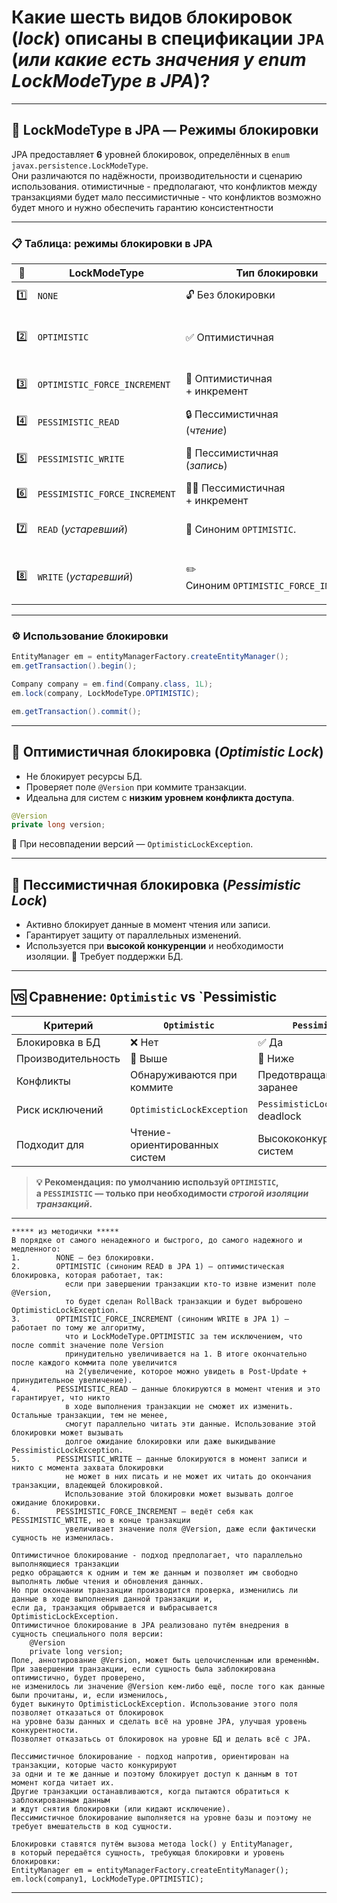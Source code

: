 # Какие шесть видов блокировок (*lock*) описаны в спецификации `JPA` (*или какие есть значения у enum LockModeType в JPA*)?

---
## 🔐 LockModeType в JPA — Режимы блокировки
JPA предоставляет **6** уровней блокировок, определённых в `enum javax.persistence.LockModeType`.  
Они различаются по надёжности, производительности и сценарию использования. отимистичные - предполагают, что конфликтов между транзакциями будет мало пессимистичные - что конфликтов возможно будет много и нужно обеспечить гарантию консистентности

---
### 📋 Таблица: режимы блокировки в JPA

|**🔢**|**LockModeType**|**Тип блокировки**|**Описание**|
|---|---|---|---|
|1️⃣|`NONE`|🔓 Без блокировки|Данные читаются без наложения каких-либо блокировок.|
|2️⃣|`OPTIMISTIC`|✅ Оптимистичная|Проверка поля `@Version` _(версии сущности)_ при `commit`.  <br>Если значение изменилось — `OptimisticLockException`.|
|3️⃣|`OPTIMISTIC_FORCE_INCREMENT`|🔁 Оптимистичная  <br>+ инкремент|Аналог `OPTIMISTIC`, но поле `@Version` увеличивается **всегда**, даже без изменений.|
|4️⃣|`PESSIMISTIC_READ`|🔒 Пессимистичная  <br>(_чтение_)|Данные блокируются на чтение.  <br>Другие могут **читать**, но **не изменять**.|
|5️⃣|`PESSIMISTIC_WRITE`|🔐 Пессимистичная  <br>(_запись_)|Данные блокируются полностью.  <br>**Ни чтение**, **ни запись** другими транзакциями **невозможны**.|
|6️⃣|`PESSIMISTIC_FORCE_INCREMENT`|🔐➕ Пессимистичная  <br>+ инкремент|Как `PESSIMISTIC_WRITE`, но дополнительно увеличивает `@Version`.|
|7️⃣|`READ` (_устаревший_)|📖 Синоним `OPTIMISTIC`.|_устаревший_  <br>Рекомендуется использовать  <br>`OPTIMISTIC` в новых приложениях.|
|8️⃣|`WRITE` (_устаревший_)|✏️ Синоним `OPTIMISTIC_FORCE_INCREMENT`.|_устаревший_  <br>Рекомендуется использовать `<br>OPTIMISTIC_FORCE_INCREMENT` в новых приложениях.|

---
### ⚙️ Использование блокировки
```java
EntityManager em = entityManagerFactory.createEntityManager();
em.getTransaction().begin();

Company company = em.find(Company.class, 1L);
em.lock(company, LockModeType.OPTIMISTIC);

em.getTransaction().commit();
```

---
## 🧠 Оптимистичная блокировка (_Optimistic Lock_)
- Не блокирует ресурсы БД.
- Проверяет поле `@Version` при коммите транзакции.
- Идеальна для систем с **низким уровнем конфликта доступа**.
```java
@Version
private long version;
```
🧪 При несовпадении версий — `OptimisticLockException`.

---
## 🧱 Пессимистичная блокировка (_Pessimistic Lock_)
- Активно блокирует данные в момент чтения или записи.
- Гарантирует защиту от параллельных изменений.
- Используется при **высокой конкуренции** и необходимости изоляции.
📌 Требует поддержки БД.

---
## 🆚 Сравнение: `Optimistic` vs `Pessimistic

|**Критерий**|`Optimistic`|`Pessimistic`|
|---|---|---|
|Блокировка в БД|❌ Нет|✅ Да|
|Производительность|🔼 Выше|🔽 Ниже|
|Конфликты|Обнаруживаются при коммите|Предотвращаются заранее|
|Риск исключений|`OptimisticLockException`|`PessimisticLockException`, deadlock|
|Подходит для|Чтение-ориентированных систем|Высококонкурентных систем|
> **💡 Рекомендация: по умолчанию используй `OPTIMISTIC`,  
> а `PESSIMISTIC` — только при необходимости _строгой изоляции транзакций_.**

---

```
***** из методички *****
В порядке от самого ненадежного и быстрого, до самого надежного и медленного:
1.        NONE — без блокировки.
2.        OPTIMISTIC (синоним READ в JPA 1) — оптимистическая  блокировка, которая работает, так: 
            если при завершении транзакции кто-то извне изменит поле @Version, 
            то будет сделан RollBack транзакции и будет выброшено OptimisticLockException.
3.        OPTIMISTIC_FORCE_INCREMENT (синоним WRITE в JPA 1) — работает по тому же алгоритму, 
            что и LockModeType.OPTIMISTIC за тем исключением, что после commit значение поле Version 
            принудительно увеличивается на 1. В итоге окончательно после каждого коммита поле увеличится 
            на 2(увеличение, которое можно увидеть в Post-Update + принудительное увеличение).
4.        PESSIMISTIC_READ — данные блокируются в момент чтения и это гарантирует, что никто 
            в ходе выполнения транзакции не сможет их изменить. Остальные транзакции, тем не менее, 
            смогут параллельно читать эти данные. Использование этой блокировки может вызывать 
            долгое ожидание блокировки или даже выкидывание PessimisticLockException.
5.        PESSIMISTIC_WRITE — данные блокируются в момент записи и никто с момента захвата блокировки 
            не может в них писать и не может их читать до окончания транзакции, владеющей блокировкой. 
            Использование этой блокировки может вызывать долгое ожидание блокировки.
6.        PESSIMISTIC_FORCE_INCREMENT — ведёт себя как PESSIMISTIC_WRITE, но в конце транзакции 
            увеличивает значение поля @Version, даже если фактически сущность не изменилась.

Оптимистичное блокирование - подход предполагает, что параллельно выполняющиеся транзакции 
редко обращаются к одним и тем же данным и позволяет им свободно выполнять любые чтения и обновления данных. 
Но при окончании транзакции производится проверка, изменились ли данные в ходе выполнения данной транзакции и, 
если да, транзакция обрывается и выбрасывается OptimisticLockException. 
Оптимистичное блокирование в JPA реализовано путём внедрения в сущность специального поля версии:
    @Version
    private long version;
Поле, аннотирование @Version, может быть целочисленным или временнЫм. 
При завершении транзакции, если сущность была заблокирована оптимистично, будет проверено, 
не изменилось ли значение @Version кем-либо ещё, после того как данные были прочитаны, и, если изменилось, 
будет выкинуто OptimisticLockException. Использование этого поля позволяет отказаться от блокировок 
на уровне базы данных и сделать всё на уровне JPA, улучшая уровень конкурентности.
Позволяет отказатьсь от блокировок на уровне БД и делать всё с JPA.

Пессимистичное блокирование - подход напротив, ориентирован на транзакции, которые часто конкурируют 
за одни и те же данные и поэтому блокирует доступ к данным в тот момент когда читает их. 
Другие транзакции останавливаются, когда пытаются обратиться к заблокированным данным 
и ждут снятия блокировки (или кидают исключение). 
Пессимистичное блокирование выполняется на уровне базы и поэтому не требует вмешательств в код сущности.

Блокировки ставятся путём вызова метода lock() у EntityManager, 
в который передаётся сущность, требующая блокировки и уровень блокировки:
EntityManager em = entityManagerFactory.createEntityManager();
em.lock(company1, LockModeType.OPTIMISTIC);
```

---
